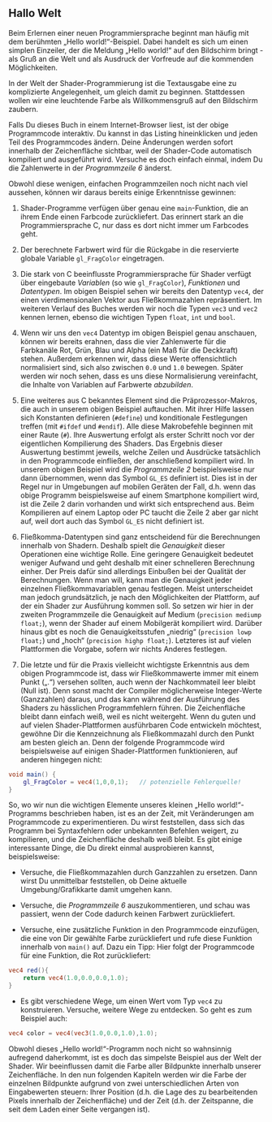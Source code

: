 ## Hallo Welt

Beim Erlernen einer neuen Programmiersprache beginnt man häufig mit dem berühmten „Hello world!“-Beispiel. Dabei handelt es sich um einen simplen Einzeiler, der die Meldung „Hello world!“ auf den Bildschirm bringt - als Gruß an die Welt und als Ausdruck der Vorfreude auf die kommenden Möglichkeiten.

In der Welt der Shader-Programmierung ist die Textausgabe eine zu komplizierte Angelegenheit, um gleich damit zu beginnen. Stattdessen wollen wir eine leuchtende Farbe als Willkommensgruß auf den Bildschirm zaubern.

<div class="codeAndCanvas" data="hello_world.frag"></div>
 
Falls Du dieses Buch in einem Internet-Browser liest, ist der obige Programmcode interaktiv. Du kannst in das Listing hineinklicken und jeden Teil des Programmcodes ändern. Deine Änderungen werden sofort innerhalb der Zeichenfläche sichtbar, weil der Shader-Code automatisch kompiliert und ausgeführt wird. Versuche es doch einfach einmal, indem Du die Zahlenwerte in der *Programmzeile 6* änderst.

Obwohl diese wenigen, einfachen Programmzeilen noch nicht nach viel aussehen, können wir daraus bereits einige Erkenntnisse gewinnen:

1. Shader-Programme verfügen über genau eine ```main```-Funktion, die an ihrem Ende einen Farbcode zurückliefert. Das erinnert stark an die Programmiersprache C, nur dass es dort nicht immer um Farbcodes geht.

2. Der berechnete Farbwert wird für die Rückgabe in die reservierte globale Variable ```gl_FragColor``` eingetragen.

3. Die stark von C beeinflusste Programmiersprache für Shader verfügt über eingebaute *Variablen* (so wie ```gl_FragColor```), *Funktionen* und *Datentypen*. Im obigen Beispiel sehen wir bereits den Datentyp ```vec4```, der einen vierdimensionalen Vektor aus Fließkommazahlen repräsentiert. Im weiteren Verlauf des Buches werden wir noch die Typen ```vec3``` und ```vec2``` kennen lernen, ebenso die wichtigen Typen ```float```, ```int``` und ```bool```.

4. Wenn wir uns den ```vec4``` Datentyp im obigen Beispiel genau anschauen, können wir bereits erahnen, dass die vier Zahlenwerte für die Farbkanäle Rot, Grün, Blau und Alpha (ein Maß für die Deckkraft) stehen. Außerdem erkennen wir, dass diese Werte offensichtlich normalisiert sind, sich also zwischen ```0.0``` und ```1.0``` bewegen. Später werden wir noch sehen, dass es uns diese Normalisierung vereinfacht, die Inhalte von Variablen auf Farbwerte *abzubilden*. 

5. Eine weiteres aus C bekanntes Element sind die Präprozessor-Makros, die auch in unserem obigen Beispiel auftauchen. Mit ihrer Hilfe lassen sich Konstanten definieren (```#define```) und konditionale Festlegungen treffen (mit ```#ifdef``` und ```#endif```). Alle diese Makrobefehle beginnen mit einer Raute (```#```). Ihre Auswertung erfolgt als erster Schritt noch vor der eigentlichen Kompilierung des Shaders. Das Ergebnis dieser Auswertung bestimmt jeweils, welche Zeilen und Ausdrücke tatsächlich in den Programmcode einfließen, der anschließend kompiliert wird. In unserem obigen Beispiel wird die *Programmzeile 2* beispielsweise nur dann übernommen, wenn das Symbol ```GL_ES``` definiert ist. Dies ist in der Regel nur in Umgebungen auf mobilen Geräten der Fall, d.h. wenn das obige Programm beispielsweise auf einem Smartphone kompiliert wird, ist die Zeile 2 darin vorhanden und wirkt sich entsprechend aus. Beim Kompilieren auf einem Laptop oder PC taucht die Zeile 2 aber gar nicht auf, weil dort auch das Symbol ```GL_ES``` nicht definiert ist.

6. Fließkomma-Datentypen sind ganz entscheidend für die Berechnungen innerhalb von Shadern. Deshalb spielt die *Genauigkeit* dieser Operationen eine wichtige Rolle. Eine geringere Genauigkeit bedeutet weniger Aufwand und geht deshalb mit einer schnelleren Berechnung einher. Der Preis dafür sind allerdings Einbußen bei der Qualität der Berechnungen. Wenn man will, kann man die Genauigkeit jeder einzelnen Fließkommavariablen genau festlegen. Meist unterscheidet man jedoch grundsätzlich, je nach den Möglichkeiten der Plattform, auf der ein Shader zur Ausführung kommen soll. So setzen wir hier in der zweiten Programmzeile die Genauigkeit auf Medium (```precision mediump float;```), wenn der Shader auf einem Mobilgerät kompiliert wird. Darüber hinaus gibt es noch die Genauigkeitsstufen „niedrig“ (```precision lowp float;```) und „hoch“ (```precision highp float;```). Letzteres ist auf vielen Plattformen die Vorgabe, sofern wir nichts Anderes festlegen.

7. Die letzte und für die Praxis vielleicht wichtigste Erkenntnis aus dem obigen Programmcode ist, dass wir Fließkommawerte immer mit einem Punkt („.“) versehen sollten, auch wenn der Nachkommateil leer bleibt (Null ist). Denn sonst macht der Compiler möglicherweise Integer-Werte (Ganzzahlen) daraus, und das kann während der Ausführung des Shaders zu hässlichen Programmfehlern führen. Die Zeichenfläche bleibt dann einfach weiß, weil es nicht weitergeht. Wenn du guten und auf vielen Shader-Plattformen ausführbaren Code entwickeln möchtest, gewöhne Dir die Kennzeichnung als Fließkommazahl durch den Punkt am besten gleich an. Denn der folgende Programmcode wird beispielsweise auf einigen Shader-Plattformen funktionieren, auf anderen hingegen nicht:

```glsl
void main() {
	gl_FragColor = vec4(1,0,0,1);	// potenzielle Fehlerquelle!
}
```

So, wo wir nun die wichtigen Elemente unseres kleinen „Hello world!“-Programms beschrieben haben, ist es an der Zeit, mit Veränderungen am Programmcode zu experimentieren. Du wirst feststellen, dass sich das Programm bei Syntaxfehlern oder unbekannten Befehlen weigert, zu kompilieren, und die Zeichenfläche deshalb weiß bleibt. Es gibt einige interessante Dinge, die Du direkt einmal ausprobieren kannst, beispielsweise:

* Versuche, die Fließkommazahlen durch Ganzzahlen zu ersetzen. Dann wirst Du unmittelbar feststellen, ob Deine aktuelle Umgebung/Grafikkarte damit umgehen kann.

* Versuche, die *Programmzeile 6* auszukommentieren, und schau was passiert, wenn der Code dadurch keinen Farbwert zurückliefert.

* Versuche, eine zusätzliche Funktion in den Programmcode einzufügen, die eine von Dir gewählte Farbe zurückliefert und rufe diese Funktion innerhalb von ```main()``` auf. Dazu ein Tipp: Hier folgt der Programmcode für eine Funktion, die Rot zurückliefert:

```glsl
vec4 red(){
    return vec4(1.0,0.0,0.0,1.0);
}
```

* Es gibt verschiedene Wege, um einen Wert vom Typ ```vec4``` zu konstruieren. Versuche, weitere Wege zu entdecken. So geht es zum Beispiel auch:

```glsl
vec4 color = vec4(vec3(1.0,0.0,1.0),1.0);
```

Obwohl dieses „Hello world!“-Programm noch nicht so wahnsinnig aufregend daherkommt, ist es doch das simpelste Beispiel aus der Welt der Shader. Wir beeinflussen damit die Farbe aller Bildpunkte innerhalb unserer Zeichenfläche. In den nun folgenden Kapiteln werden wir die Farbe der einzelnen Bildpunkte aufgrund von zwei unterschiedlichen Arten von Eingabewerten steuern: Ihrer Position (d.h. die Lage des zu bearbeitenden Pixels innerhalb der Zeichenfläche) und der Zeit (d.h. der Zeitspanne, die seit dem Laden einer Seite vergangen ist). 
